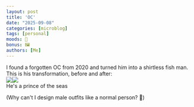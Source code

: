 ```yaml
---
layout: post
title: 'OC'
date: "2025-09-08"
categories: [microblog]
tags: [personal] 
moods: 🐬
bonus: 🖼️
authors: [Me]
---
```

I found a forgotten OC from 2020 and turned him into a shirtless fish man. <br>
This is his transformation, before and after:<br>
<img src="https://files.catbox.moe/oy1ksr.png"><img src="https://files.catbox.moe/faeilw.jpg"><br>
He's a prince of the seas<br>

(Why can't I design male outfits like a normal person? 🤣)
